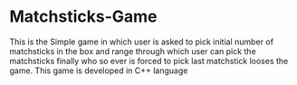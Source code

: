 # Matchsticks-Game
This is the Simple game in which user is asked to pick initial number of matchsticks in the box and range through which user can pick the matchsticks finally who so ever is forced to pick last matchstick looses the game. This game is developed in C++ language
